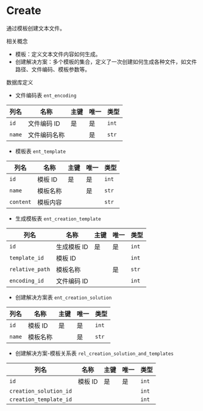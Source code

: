 # Create

通过模板创建文本文件。

相关概念

- 模板：定义文本文件内容如何生成。
- 创建解决方案：多个模板的集合，定义了一次创建如何生成各种文件，如文件路径、文件编码、模板参数等。

数据库定义

- 文件编码表 `ent_encoding`

|列名|名称|主键|唯一|类型|
|-|-|-|-|-|
|`id`|文件编码 ID|是|是|`int`|
|`name`|文件编码名称||是|`str`|

- 模板表 `ent_template`

|列名|名称|主键|唯一|类型|
|-|-|-|-|-|
|`id`|模板 ID|是|是|`int`|
|`name`|模板名称||是|`str`|
|`content`|模板内容|||`str`|

- 生成模板表 `ent_creation_template`

|列名|名称|主键|唯一|类型|
|-|-|-|-|-|
|`id`|生成模板 ID|是|是|`int`|
|`template_id`|模板 ID|||`int`|
|`relative_path`|模板名称||是|`str`|
|`encoding_id`|文件编码 ID|||`int`|

- 创建解决方案表 `ent_creation_solution`

|列名|名称|主键|唯一|类型|
|-|-|-|-|-|
|`id`|模板 ID|是|是|`int`|
|`name`|模板名称||是|`str`|

- 创建解决方案-模板关系表 `rel_creation_solution_and_templates`

|列名|名称|主键|唯一|类型|
|-|-|-|-|-|
|`id`|模板 ID|是|是|`int`|
|`creation_solution_id`||||`int`|
|`creation_template_id`||||`int`|
